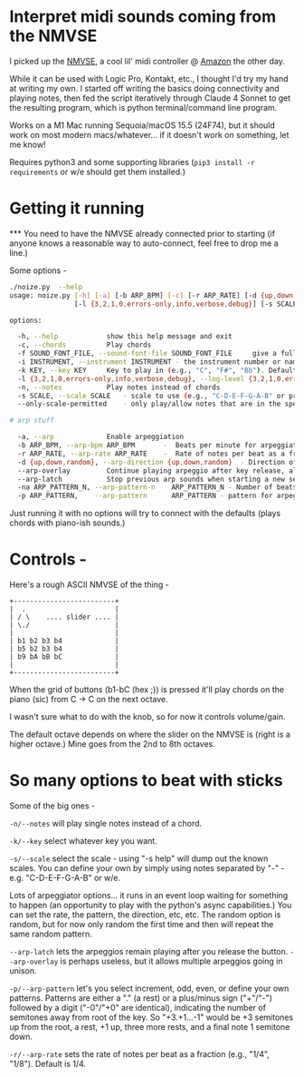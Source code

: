 
Interpret midi sounds coming from the NMVSE
====

I picked up the [NMVSE](https://thisisnoiseinc.com/products/nmsve-order), a cool lil' midi controller @ [Amazon](https://www.amazon.com/NMSVE-this-NOISE-inc-controller/dp/B0CXF6QNY2) the other day.

While it can be used with Logic Pro, Kontakt, etc., I thought I'd try my hand at writing my own. I started off writing the basics doing connectivity and playing notes, then fed the script iteratively through Claude 4 Sonnet to get the resulting program, which is python terminal/command line program.

Works on a M1 Mac running Sequoia/macOS 15.5 (24F74), but it should work on most modern macs/whatever... if it doesn't work on something, let me know!

Requires python3 and some supporting libraries (``pip3 install -r requirements`` or w/e should get them installed.)

Getting it running
====

*** You need to have the NMVSE already connected prior to starting (if anyone knows a reasonable way to auto-connect, feel free to drop me a line.)

Some options -

```bash
./noize.py  --help
usage: noize.py [-h] [-a] [-b ARP_BPM] [-c] [-r ARP_RATE] [-d {up,down,random}] [--arp-overlay] [--arp-latch] [-n] [-na ARP_PATTERN_N] [-p ARP_PATTERN] [-f SOUND_FONT_FILE] [-i INSTRUMENT] [-k KEY]
                [-l {3,2,1,0,errors-only,info,verbose,debug}] [-s SCALE] [--only-scale-permitted]

options:

  -h, --help            show this help message and exit
  -c, --chords          Play chords
  -f SOUND_FONT_FILE, --sound-font-file SOUND_FONT_FILE     give a full path to an alternate SF2 file
  -i INSTRUMENT, --instrument INSTRUMENT - the instrument number or name to use
  -k KEY, --key KEY     Key to play in (e.g., "C", "F#", "Bb"). Default is C
  -l {3,2,1,0,errors-only,info,verbose,debug}, --log-level {3,2,1,0,errors-only,info,verbose,debug}    - Logging level (0/errors-only, 1/debug, 2/verbose, 3/info)
  -n, --notes           Play notes instead of chords
  -s SCALE, --scale SCALE   - scale to use (e.g., "C-D-E-F-G-A-B" or predefined scale name)
  --only-scale-permitted    - only play/allow notes that are in the specified scale

# arp stuff

  -a, --arp             Enable arpeggiation
  -b ARP_BPM, --arp-bpm ARP_BPM       -  Beats per minute for arpeggiation (default: 120)
  -r ARP_RATE, --arp-rate ARP_RATE    -  Rate of notes per beat as a fraction (e.g., "1/4", "1/8"). Default is 1/4.
  -d {up,down,random}, --arp-direction {up,down,random}  - Direction of arpeggiation (default: up)
  --arp-overlay         Continue playing arpeggio after key release, allowing multiple arps to overlap
  --arp-latch           Stop previous arp sounds when starting a new sequence
  -na ARP_PATTERN_N, --arp-pattern-n    ARP_PATTERN_N - Number of beats in arp pattern (default: 4)
  -p ARP_PATTERN,    --arp-pattern      ARP_PATTERN - pattern for arpeggiation (e.g., "+3.+1...-1.+2+3" or "increment", "odd", "even")

```
Just running it with no options will try to connect with the defaults (plays chords with piano-ish sounds.)

Controls -
====
Here's a rough ASCII NMVSE of the thing -

```
+-------------------------+
|  .                      |
| / \    .... slider .... |
| \./                     |
|                         |
| b1 b2 b3 b4             |
| b5 b2 b3 b4             |
| b9 bA bB bC             |
|                         |
+-------------------------+
```
When the grid of buttons (b1-bC (hex ;)) is pressed it'll play chords on the piano (sic) from C -> C on the next octave.

I wasn't sure what to do with the knob, so for now it controls volume/gain.

The default octave depends on where the slider on the NMVSE is (right is a higher octave.) Mine goes from the 2nd to 8th octaves.

So many options to beat with sticks
=====

Some of the big ones -

``-n/--notes`` will play single notes instead of a chord.

``-k/--key`` select whatever key you want.

``-s/--scale`` select the scale - using "-s help" will dump out the known scales. You can define your own by simply using notes separated by "-" - e.g. "C-D-E-F-G-A-B" or w/e.

Lots of arpeggiator options... it runs in an event loop waiting for something to happen (an opportunity to play with the python's async capabilities.) You can set the rate, the pattern, the direction, etc, etc. The random option is random, but for now only random the first time and then will repeat the same random pattern.

``--arp-latch`` lets the arpeggios remain playing after you release the button.
``--arp-overlay`` is perhaps useless, but it allows multiple arpeggios going in unison.

``-p/--arp-pattern`` let's you select increment, odd, even, or define your own patterns. Patterns are either a "." (a rest) or a plus/minus sign ("+"/"-") followed by a digit ("-0"/"+0" are identical), indicating the number of semitones away from root of the key. So "+3.+1...-1" would be +3 semitones up from the root, a rest, +1 up, three more rests, and a final note 1 semitone down.

``-r/--arp-rate`` sets the rate of notes per beat as a fraction (e.g., "1/4", "1/8"). Default is 1/4.


